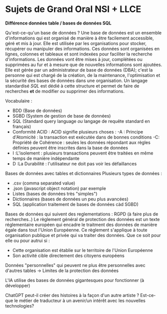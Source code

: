 # Sujets de Grand Oral NSI + LLCE

**Différence données table / bases de données SQL**


Qu'est-ce-qu'un base de données ?
Une base de données est un ensemble d'informations qui est organisé de manière à être facilement accessible, géré et mis à jour. Elle est utilisée par les organisations pour stocker, récupérer ou manipuler des informations.
Ces données sont organisées en lignes, colonnes et tableaux et sont indexées pour faciliter la recherche d'informations. Les données vont être mises à jour, complétées ou supprimées au fur et à mesure que de nouvelles informations sont ajoutées. Elle est gérée par un administrateur de base de données (DBA); c'est la personne qui est chargé de la création, de la maintenance, l'optimisation et la sécurité des bases de données dans une organisation. Un langage standardisé *SQL* est dédié à cette structure et permet de faire de recherches **et** de modifier *ou* supprimer des informations.

Vocabulaire :
- BDD (Base de données)
- SGBD (System de gestion de base de données)
- SQL (Standard query language *ou* langage de requête standard en français)
- Conformité ACID :
ACID signifie plusieurs choses :
-A : Principe d'Atomicité : la transaction est exécutée dans de bonnes conditions
-C: Propriété de Cohérence : seules les données répondant aux règles définies peuvent être inscrites dans la base de données
- I :L'isolement : plusieurs transactions peuvent être traitées en même temps de manière indépendante
- D :La Durabilité : l'utilisateur ne doit pas voir les défaillances

Bases de données avec tables et dictionnaires
Plusieurs types de données : 
- .csv (comma separated value) 
- .json (javascript object notation) par exemple
- Listes (bases de données très "simples")
- Dictionnaires (bases de données un peu plus avancées)
- SQL (application traitement de bases de données càd SGBD)

Bases de données qui suivent des reglementations : RGPD (à faire plus de recherches..)
Le règlement général de protection des données est un texte réglementaire européen qui encadre le traitment des données de manière égale dans tout l'Union Européenne.
Ce règlement s'applique à toute organisation publique et privée qui va traiter des données. Que ce soit pour elle ou pour autrui si :
- Cette organisation est établie sur le territoire de l'Union Européenne
- Son activité cible directement des citoyens européens

Données "personnelles" qui peuvent ne plus être personnelles avec d'autres tables 
    -> Limites de la protection des données

L'IA utilise des bases de données gigantesques pour fonctionner (à développer)


ChatGPT peut-il créer des histoires à la façon d'un autre artiste ?
Est-ce-que le métier de traducteur à un avenir/un intérêt avec les nouvelles technologies? 
